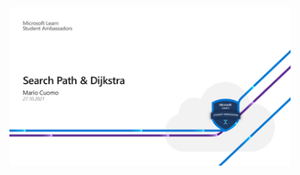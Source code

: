 <p align="center">
 <img src="https://github.com/mariocuomo/talks/blob/main/images/search%20path%20&%20Dijkstra.png">
</p>
